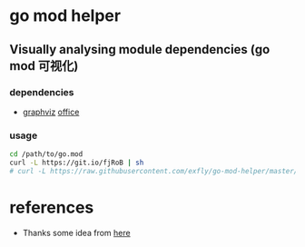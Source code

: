 # go mod helper

## Visually analysing module dependencies (go mod 可视化)

### dependencies

- [graphviz](https://bobswift.atlassian.net/wiki/spaces/GVIZ/pages/20971549/How+to+install+Graphviz+software) [office](http://www.graphviz.org/)

### usage

```bash
cd /path/to/go.mod
curl -L https://git.io/fjRoB | sh
# curl -L https://raw.githubusercontent.com/exfly/go-mod-helper/master/go-mod-graph.sh | sh
```

# references

- Thanks some idea from [here](https://github.com/go-modules-by-example/index)
